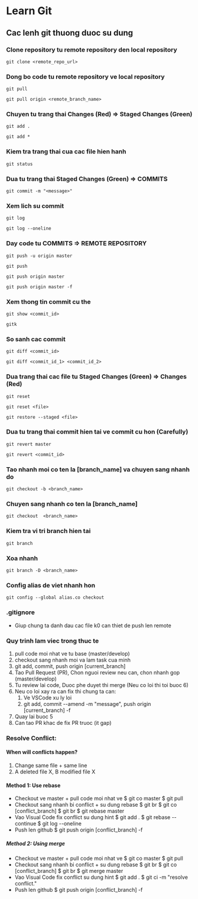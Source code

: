 # Learn Git

## Cac lenh git thuong duoc su dung

### Clone repository tu remote repository den local repository

```
git clone <remote_repo_url>
```

### Dong bo code tu remote repository ve local repository

```
git pull
```

```
git pull origin <remote_branch_name>
```

### Chuyen tu trang thai Changes (Red) => Staged Changes (Green)

```
git add .
```

```
git add *
```

### Kiem tra trang thai cua cac file hien hanh

```
git status
```

### Dua tu trang thai Staged Changes (Green) => COMMITS

```
git commit -m "<message>"
```

### Xem lich su commit

```
git log
```

```
git log --oneline
```

### Day code tu COMMITS => REMOTE REPOSITORY

```
git push -u origin master
```

```
git push
```

```
git push origin master
```

```
git push origin master -f
```

### Xem thong tin commit cu the

```
git show <commit_id>
```

```
gitk
```

### So sanh cac commit

```
git diff <commit_id>
```

```
git diff <commit_id_1> <commit_id_2>
```

### Dua trang thai cac file tu Staged Changes (Green) => Changes (Red)

```
git reset
```

```
git reset <file>
```

```
git restore --staged <file>
```

### Dua tu trang thai commit hien tai ve commit cu hon (Carefully)

```
git revert master
```

```
git revert <commit_id>
```

### Tao nhanh moi co ten la [branch_name] va chuyen sang nhanh do

```
git checkout -b <branch_name>
```

### Chuyen sang nhanh co ten la [branch_name]

```
git checkout  <branch_name>
```

### Kiem tra vi tri branch hien tai

```
git branch
```

### Xoa nhanh

```
git branch -D <branch_name>
```

### Config alias de viet nhanh hon

```
git config --global alias.co checkout
```


### .gitignore

- Giup chung ta danh dau cac file k0 can thiet de push len remote

### Quy trinh lam viec trong thuc te

1. pull code moi nhat ve tu base (master/develop)
2. checkout sang nhanh moi va lam task cua minh
3. git add, commit, push origin [current_branch]
4. Tao Pull Request (PR), Chon nguoi review neu can, chon nhanh gop (master/develop)
5. Tu review lai code, Duoc phe duyet thi merge (Neu co loi thi toi buoc 6)
6. Neu co loi xay ra can fix thi chung ta can:
   1. Ve VSCode xu ly loi
   2. git add, commit --amend -m "message", push origin [current_branch] -f
7. Quay lai buoc 5
8. Can tao PR khac de fix PR truoc (it gap)

### Resolve Conflict:

#### When will conflicts happen?

1. Change same file + same line
2. A deleted file X, B modified file X

#### Method 1: Use rebase

- Checkout ve master + pull code moi nhat ve
  $ git co master
  $ git pull
- Checkout sang nhanh bi conflict + su dung rebase
  $ git br
  $ git co [conflict_branch]
  $ git br
  $ git rebase master
- Vao Visual Code fix conflict su dung hint
  $ git add .
  $ git rebase --continue
  $ git log --oneline
- Push len github
  $ git push origin [conflict_branch] -f

##### Method 2: Using merge

- Checkout ve master + pull code moi nhat ve
  $ git co master
  $ git pull
- Checkout sang nhanh bi conflict + su dung rebase
  $ git br
  $ git co [conflict_branch]
  $ git br
  $ git merge master
- Vao Visual Code fix conflict su dung hint
  $ git add .
  $ git ci -m "resolve conflict."
- Push len github
  $ git push origin [conflict_branch] -f

